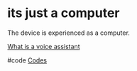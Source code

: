 # its just a computer
The device is experienced as a computer.

[What is a voice assistant](output/themes/What%20is%20a%20voice%20assistant.md)

#code [Codes](output/codes/Codes.md)
